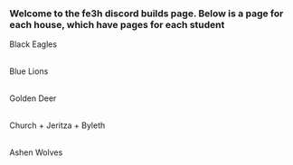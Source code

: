 ### Welcome to the fe3h discord builds page. Below is a page for each house, which have pages for each student

Black Eagles <br> <br>

Blue Lions <br> <br>

Golden Deer <br> <br>

Church + Jeritza + Byleth <br> <br>

Ashen Wolves
